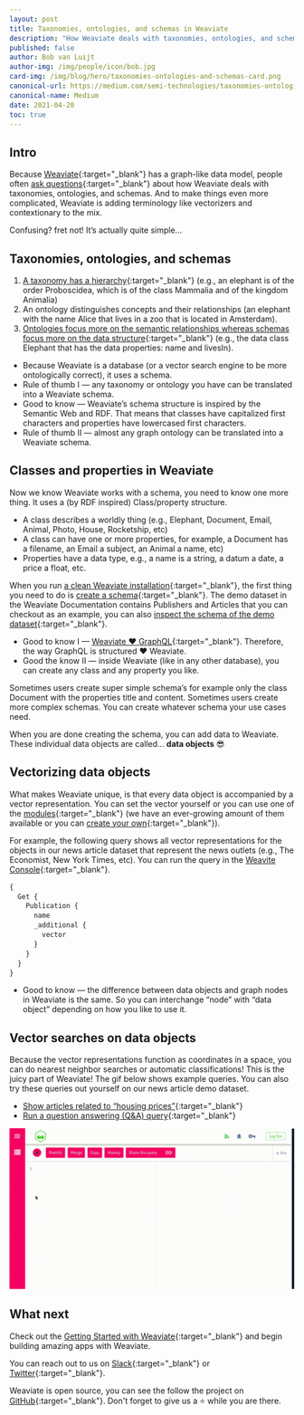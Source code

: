 ```yaml
---
layout: post
title: Taxonomies, ontologies, and schemas in Weaviate
description: "How Weaviate deals with taxonomies, ontologies, and schemas."
published: false
author: Bob van Luijt
author-img: /img/people/icon/bob.jpg
card-img: /img/blog/hero/taxonomies-ontologies-and-schemas-card.png
canonical-url: https://medium.com/semi-technologies/taxonomies-ontologies-and-schemas-how-do-they-relate-to-weaviate-9f76739fc695
canonical-name: Medium
date: 2021-04-20
toc: true
---
```


<!-- TODO: make sure the content is up to date -->

## Intro
Because [Weaviate](/){:target="_blank"} has a graph-like data model, people often [ask questions](https://stackoverflow.com/questions/67175671/how-to-encode-a-taxonomy-in-weaviate-contextionary){:target="_blank"} about how Weaviate deals with taxonomies, ontologies, and schemas. And to make things even more complicated, Weaviate is adding terminology like vectorizers and contextionary to the mix.

Confusing? fret not! It’s actually quite simple…

## Taxonomies, ontologies, and schemas
1. [A taxonomy has a hierarchy](https://stangarfield.medium.com/whats-the-difference-between-an-ontology-and-a-taxonomy-c8da7c56fbea){:target="_blank"} (e.g., an elephant is of the order Proboscidea, which is of the class Mammalia and of the kingdom Animalia)
1. An ontology distinguishes concepts and their relationships (an elephant with the name Alice that lives in a zoo that is located in Amsterdam).
1. [Ontologies focus more on the semantic relationships whereas schemas focus more on the data structure](https://www.researchgate.net/post/What-is-the-difference-between-RDF-Schema-and-Ontology-OWL/53bd6b11d5a3f2b0558b45a5/citation/download){:target="_blank"} (e.g., the data class Elephant that has the data properties: name and livesIn).

* Because Weaviate is a database (or a vector search engine to be more ontologically correct), it uses a schema.
* Rule of thumb I — any taxonomy or ontology you have can be translated into a Weaviate schema.
* Good to know — Weaviate’s schema structure is inspired by the Semantic Web and RDF. That means that classes have capitalized first characters and properties have lowercased first characters.
* Rule of thumb II — almost any graph ontology can be translated into a Weaviate schema.

## Classes and properties in Weaviate
Now we know Weaviate works with a schema, you need to know one more thing. It uses a (by RDF inspired) Class/property structure.

* A class describes a worldly thing (e.g., Elephant, Document, Email, Animal, Photo, House, Rocketship, etc)
* A class can have one or more properties, for example, a Document has a filename, an Email a subject, an Animal a name, etc)
* Properties have a data type, e.g., a name is a string, a datum a date, a price a float, etc.

When you run [a clean Weaviate installation](/developers/weaviate/current/getting-started/installation.html){:target="_blank"}, the first thing you need to do is [create a schema](/developers/weaviate/current/tutorials/how-to-create-a-schema.html){:target="_blank"}. The demo dataset in the Weaviate Documentation contains Publishers and Articles that you can checkout as an example, you can also [inspect the schema of the demo dataset](https://demo.dataset.playground.semi.technology/v1/schema){:target="_blank"}.

* Good to know I — [Weaviate ❤️ GraphQL](/developers/weaviate/current/graphql-references/#graphql){:target="_blank"}. Therefore, the way GraphQL is structured ❤️ Weaviate.
* Good the know II — inside Weaviate (like in any other database), you can create any class and any property you like.

Sometimes users create super simple schema’s for example only the class Document with the properties title and content. Sometimes users create more complex schemas. You can create whatever schema your use cases need.

When you are done creating the schema, you can add data to Weaviate. These individual data objects are called… **data objects** 😎

## Vectorizing data objects
What makes Weaviate unique, is that every data object is accompanied by a vector representation. You can set the vector yourself or you can use one of the [modules](/developers/weaviate/current/modules/){:target="_blank"} (we have an ever-growing amount of them available or you can [create your own](/developers/weaviate/current/modules/custom-modules.html){:target="_blank"}).

For example, the following query shows all vector representations for the objects in our news article dataset that represent the news outlets (e.g., The Economist, New York Times, etc). You can run the query in the [Weavite Console](https://console.semi.technology/console/query#weaviate_uri=https://demo.dataset.playground.semi.technology&graphql_query=%7B%0A%20%20Get%20%7B%0A%20%20%20%20Publication%20%7B%0A%20%20%20%20%20%20name%0A%20%20%20%20%20%20_additional%20%7B%0A%20%20%20%20%20%20%20%20vector%0A%20%20%20%20%20%20%7D%0A%20%20%20%20%7D%0A%20%20%7D%0A%7D%0A){:target="_blank"}.

```graphql
{
  Get {
    Publication {
      name
      _additional {
        vector
      }
    }
  }
}
```

* Good to know — the difference between data objects and graph nodes in Weaviate is the same. So you can interchange “node” with “data object” depending on how you like to use it.

## Vector searches on data objects
Because the vector representations function as coordinates in a space, you can do nearest neighbor searches or automatic classifications! This is the juicy part of Weaviate! The gif below shows example queries. You can also try these queries out yourself on our news article demo dataset.

* [Show articles related to “housing prices”](https://console.semi.technology/console/query#weaviate_uri=https://demo.dataset.playground.semi.technology&graphql_query=%7B%0A%20%20Get%20%7B%0A%20%20%20%20Article(%0A%20%20%20%20%20%20nearText%3A%20%7B%0A%20%20%20%20%20%20%20%20concepts%3A%20%5B%22Housing%20prices%22%5D%0A%20%20%20%20%20%20%7D%0A%20%20%20%20%20%20where%3A%20%7B%0A%20%20%20%20%20%20%20%20operator%3A%20Equal%0A%20%20%20%20%20%20%20%20path%3A%20%5B%22inPublication%22%2C%20%22Publication%22%2C%20%22name%22%5D%0A%20%20%20%20%20%20%20%20valueString%3A%20%22The%20Economist%22%0A%20%20%20%20%20%20%7D%0A%20%20%20%20)%20%7B%0A%20%20%20%20%20%20title%0A%20%20%20%20%20%20inPublication%20%7B%0A%20%20%20%20%20%20%20%20...%20on%20Publication%20%7B%0A%20%20%20%20%20%20%20%20%20%20name%0A%20%20%20%20%20%20%20%20%7D%0A%20%20%20%20%20%20%7D%0A%20%20%20%20%20%20_additional%20%7B%0A%20%20%20%20%20%20%20%20certainty%0A%20%20%20%20%20%20%7D%0A%20%20%20%20%7D%0A%20%20%7D%0A%7D){:target="_blank"}
* [Run a question answering (Q&A) query](https://console.semi.technology/console/query#weaviate_uri=https://demo.dataset.playground.semi.technology&graphql_query=%7B%0A%20%20Get%7B%0A%20%20%20%20Article(%0A%20%20%20%20%20%20ask%3A%20%7B%0A%20%20%20%20%20%20%20%20question%3A%20%22What%20did%20Jemina%20Packington%20predict%3F%22%0A%20%20%20%20%20%20%20%20properties%3A%20%5B%22summary%22%5D%0A%20%20%20%20%20%20%7D%0A%20%20%20%20%20%20limit%3A%201%0A%20%20%20%20)%7B%0A%20%20%20%20%20%20title%0A%20%20%20%20%20%20inPublication%20%7B%0A%20%20%20%20%20%20%20%20...%20on%20Publication%20%7B%0A%20%20%20%20%20%20%20%20%20%20name%0A%20%20%20%20%20%20%20%20%7D%0A%20%20%20%20%20%20%7D%0A%20%20%20%20%20%20_additional%20%7B%0A%20%20%20%20%20%20%20%20answer%20%7B%0A%20%20%20%20%20%20%20%20%20%20endPosition%0A%20%20%20%20%20%20%20%20%20%20property%0A%20%20%20%20%20%20%20%20%20%20result%0A%20%20%20%20%20%20%20%20%20%20startPosition%0A%20%20%20%20%20%20%20%20%7D%0A%20%20%20%20%20%20%7D%0A%20%20%20%20%7D%0A%20%20%7D%0A%7D){:target="_blank"}

![Example queries](/img/blog/taxonomies-ontologies-and-schemas/example-queries.gif)

## What next
Check out the [Getting Started with Weaviate](/developers/weaviate/current/getting-started/index.html){:target="_blank"} and begin building amazing apps with Weaviate.

You can reach out to us on [Slack](https://join.slack.com/t/weaviate/shared_invite/zt-goaoifjr-o8FuVz9b1HLzhlUfyfddhw){:target="_blank"} or [Twitter](https://twitter.com/weaviate_io){:target="_blank"}.

Weaviate is open source, you can see the follow the project on [GitHub](https://github.com/semi-technologies/weaviate){:target="_blank"}. Don't forget to give us a ⭐️ while you are there.